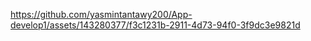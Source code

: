 

https://github.com/yasmintantawy200/App-develop1/assets/143280377/f3c1231b-2911-4d73-94f0-3f9dc3e9821d

